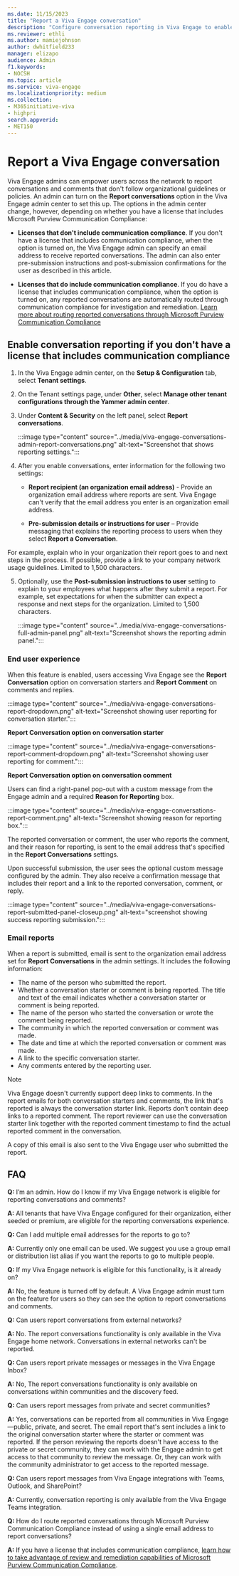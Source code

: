 ```yaml
---
ms.date: 11/15/2023
title: "Report a Viva Engage conversation"
description: "Configure conversation reporting in Viva Engage to enable people to report conversation starter posts and comments that don't follow guidelines or policies."
ms.reviewer: ethli
ms.author: mamiejohnson
author: dwhitfield233
manager: elizapo
audience: Admin
f1.keywords:
- NOCSH
ms.topic: article
ms.service: viva-engage
ms.localizationpriority: medium
ms.collection:  
- M365initiative-viva
- highpri
search.appverid:
- MET150
---
```


# Report a Viva Engage conversation

Viva Engage admins can empower users across the network to report conversations and comments that don't follow organizational guidelines or policies. An admin can turn on the **Report conversations** option in the Viva Engage admin center to set this up. The options in the admin center change, however, depending on whether you have a license that includes Microsoft Purview Communication Compliance:

- **Licenses that don't include communication compliance**. If you don't have a license that includes communication compliance, when the option is turned on, the Viva Engage admin can specify an email address to receive reported conversations. The admin can also enter pre-submission instructions and post-submission confirmations for the user as described in this article. 

- **Licenses that do include communication compliance**. If you do have a license that includes communication compliance, when the option is turned on, any reported conversations are automatically routed through communication compliance for investigation and remediation. [Learn more about routing reported conversations through Microsoft Purview Communication Compliance](/purview/communication-compliance-policies)
 
## Enable conversation reporting if you don't have a license that includes communication compliance

1. In the Viva Engage admin center, on the **Setup & Configuration** tab, select **Tenant settings**. 

2. On the Tenant settings page, under **Other**, select **Manage other tenant configurations through the Yammer admin center**.

3. Under **Content & Security** on the left panel, select **Report conversations**.

    :::image type="content" source="../media/viva-engage-conversations-admin-report-conversations.png" alt-text="Screenshot that shows reporting settings.":::

4. After you enable conversations, enter information for the following two settings:

    - **Report recipient (an organization email address)** - Provide an organization email address where reports are sent. Viva Engage can't verify that the email address you enter is an organization email address.  

    - **Pre-submission details or instructions for user** – Provide messaging that explains the reporting process to users when they select **Report a Conversation**.  

For example, explain who in your organization their report goes to and next steps in the process. If possible, provide a link to your company network usage guidelines. Limited to 1,500 characters.

5. Optionally, use the **Post-submission instructions to user** setting to explain to your employees what happens after they submit a report. For example, set expectations for when the submitter can expect a response and next steps for the organization. Limited to 1,500 characters.  

    :::image type="content" source="../media/viva-engage-conversations-full-admin-panel.png" alt-text="Screenshot shows the reporting admin panel.":::

### End user experience

When this feature is enabled, users accessing Viva Engage see the **Report Conversation** option on conversation starters and **Report Comment** on comments and replies.

:::image type="content" source="../media/viva-engage-conversations-report-dropdown.png" alt-text="Screenshot showing user reporting for conversation starter.":::

**Report Conversation option on conversation starter**

:::image type="content" source="../media/viva-engage-conversations-report-comment-dropdown.png" alt-text="Screenshot showing user reporting for comment.":::

**Report Conversation option on conversation comment**

Users can find a right-panel pop-out with a custom message from the Engage admin and a required **Reason for Reporting** box.

:::image type="content" source="../media/viva-engage-conversations-report-comment.png" alt-text="Screenshot showing reason for reporting box.":::

The reported conversation or comment, the user who reports the comment, and their reason for reporting, is sent to the email address that's specified in the **Report Conversations** settings.

Upon successful submission, the user sees the optional custom message configured by the admin. They also receive a confirmation message that includes their report and a link to the reported conversation, comment, or reply.

:::image type="content" source="../media/viva-engage-conversations-report-submitted-panel-closeup.png" alt-text="screenshot showing success reporting submission.":::

### Email reports

When a report is submitted, email is sent to the organization email address set for **Report Conversations** in the admin settings. It includes the following information:

- The name of the person who submitted the report.
- Whether a conversation starter or comment is being reported. The title and text of the email indicates whether a conversation starter or comment is being reported.
- The name of the person who started the conversation or wrote the comment being reported.
- The community in which the reported conversation or comment was made.
- The date and time at which the reported conversation or comment was made.
- A link to the specific conversation starter.
- Any comments entered by the reporting user.

> [!NOTE]
> Viva Engage doesn't currently support deep links to comments. In the report emails for both conversation starters and comments, the link that's reported is always the conversation starter link. Reports don't contain deep links to a reported comment. The report reviewer can use the conversation starter link together with the reported comment timestamp to find the actual reported comment in the conversation.

A copy of this email is also sent to the Viva Engage user who submitted the report.

## FAQ

**Q:** I’m an admin. How do I know if my Viva Engage network is eligible for reporting conversations and comments?

**A:** All tenants that have Viva Engage configured for their organization, either seeded or premium, are eligible for the reporting conversations experience.

**Q:** Can I add multiple email addresses for the reports to go to?

**A:** Currently only one email can be used. We suggest you use a group email or distribution list alias if you want the reports to go to multiple people.

**Q:** If my Viva Engage network is eligible for this functionality, is it already on?

**A:** No, the feature is turned off by default. A Viva Engage admin must turn on the feature for users so they can see the option to report conversations and comments.

**Q:** Can users report conversations from external networks?

**A:** No. The report conversations functionality is only available in the Viva Engage home network. Conversations in external networks can't be reported.

**Q:** Can users report private messages or messages in the Viva Engage Inbox?

**A:** No, The report conversations functionality is only available on conversations within communities and the discovery feed.

**Q:** Can users report messages from private and secret communities?

**A:** Yes, conversations can be reported from all communities in Viva Engage—public, private, and secret. The email report that's sent includes a link to the original conversation starter where the starter or comment was reported. If the person reviewing the reports doesn't have access to the private or secret community, they can work with the Engage admin to get access to that community to review the message. Or, they can work with the community administrator to get access to the reported message.

**Q:** Can users report messages from Viva Engage integrations with Teams, Outlook, and SharePoint?

**A:** Currently, conversation reporting is only available from the Viva Engage Teams integration.

**Q:** How do I route reported conversations through Microsoft Purview Communication Compliance instead of using a single email address to report conversations?

**A:** If you have a license that includes communication compliance, [learn how to take advantage of review and remediation capabilities of Microsoft Purview Communication Compliance](/purview/communication-compliance-policies).
